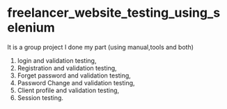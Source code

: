 # freelancer_website_testing_using_selenium
It is a group project I done my part (using manual,tools and both)
1. login and validation testing,
2. Registration and validation testing,
3. Forget password and validation testing,
4. Password Change and validation testing,
5. Client profile and validation testing,
6. Session testing.
